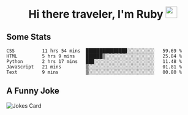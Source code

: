<h1 align="center">Hi there traveler, I'm Ruby <img src="https://user-images.githubusercontent.com/81705278/122967910-fa9b5a00-d358-11eb-99ec-db00243bed5a.gif" width="30px"> </h1>

<h2>Some Stats</h2>

<!--START_SECTION:waka-->
```text
CSS          11 hrs 54 mins  ███████████████░░░░░░░░░░   59.69 % 
HTML         5 hrs 9 mins    ██████▒░░░░░░░░░░░░░░░░░░   25.84 % 
Python       2 hrs 17 mins   ███░░░░░░░░░░░░░░░░░░░░░░   11.48 % 
JavaScript   21 mins         ▒░░░░░░░░░░░░░░░░░░░░░░░░   01.81 % 
Text         9 mins          ▒░░░░░░░░░░░░░░░░░░░░░░░░   00.80 % 
```
<!--END_SECTION:waka-->

<h2>A Funny Joke</h2>

<!-- jokes -->
<img src="https://readme-jokes.vercel.app/api?theme=material-palenight" alt="Jokes Card"/>
